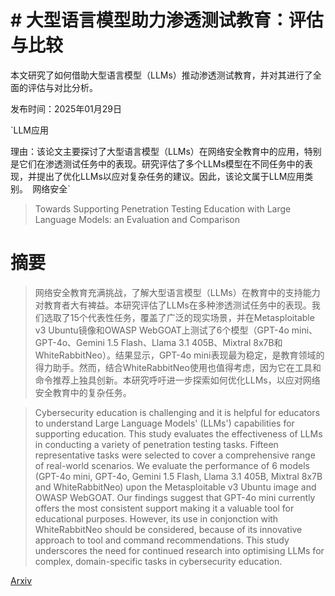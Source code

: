 # # 大型语言模型助力渗透测试教育：评估与比较
本文研究了如何借助大型语言模型（LLMs）推动渗透测试教育，并对其进行了全面的评估与对比分析。

发布时间：2025年01月29日

`LLM应用

理由：该论文主要探讨了大型语言模型（LLMs）在网络安全教育中的应用，特别是它们在渗透测试任务中的表现。研究评估了多个LLMs模型在不同任务中的表现，并提出了优化LLMs以应对复杂任务的建议。因此，该论文属于LLM应用类别。` `网络安全`

> Towards Supporting Penetration Testing Education with Large Language Models: an Evaluation and Comparison

# 摘要

> 网络安全教育充满挑战，了解大型语言模型（LLMs）在教育中的支持能力对教育者大有裨益。本研究评估了LLMs在多种渗透测试任务中的表现。我们选取了15个代表性任务，覆盖了广泛的现实场景，并在Metasploitable v3 Ubuntu镜像和OWASP WebGOAT上测试了6个模型（GPT-4o mini、GPT-4o、Gemini 1.5 Flash、Llama 3.1 405B、Mixtral 8x7B和WhiteRabbitNeo）。结果显示，GPT-4o mini表现最为稳定，是教育领域的得力助手。然而，结合WhiteRabbitNeo使用也值得考虑，因为它在工具和命令推荐上独具创新。本研究呼吁进一步探索如何优化LLMs，以应对网络安全教育中的复杂任务。

> Cybersecurity education is challenging and it is helpful for educators to understand Large Language Models' (LLMs') capabilities for supporting education. This study evaluates the effectiveness of LLMs in conducting a variety of penetration testing tasks. Fifteen representative tasks were selected to cover a comprehensive range of real-world scenarios. We evaluate the performance of 6 models (GPT-4o mini, GPT-4o, Gemini 1.5 Flash, Llama 3.1 405B, Mixtral 8x7B and WhiteRabbitNeo) upon the Metasploitable v3 Ubuntu image and OWASP WebGOAT. Our findings suggest that GPT-4o mini currently offers the most consistent support making it a valuable tool for educational purposes. However, its use in conjonction with WhiteRabbitNeo should be considered, because of its innovative approach to tool and command recommendations. This study underscores the need for continued research into optimising LLMs for complex, domain-specific tasks in cybersecurity education.

[Arxiv](https://arxiv.org/abs/2501.17539)